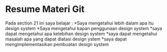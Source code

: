 <h1>Resume Materi Git</h1>
Pada section 21 ini saya belajar :
*Saya mengetahui lebih dalam apa itu design system 
*Saya mengetahui kapan penggunaan design system 
*saya dapat mengetahui apa kelebihan design system
*saya dapat mengetahui masalah apa yang dapat diatasi design ystem 
*saya dapat mengimplementasikan pembuatan design system 